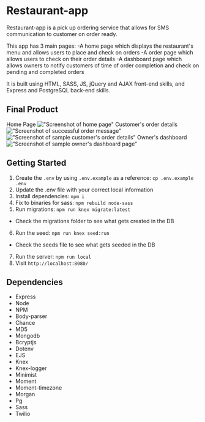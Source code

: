 # Restaurant-app

Restaurant-app is a pick up ordering service that allows for SMS communication to customer on order ready.

This app has 3 main pages:
-A home page which displays the restaurant's menu and allows users to place and check on orders
-A order page which allows users to check on their order details
-A dashboard page which allows owners to notify customers of time of order completion and check on pending and completed orders

It is built using HTML, SASS, JS, jQuery and AJAX front-end skills, and Express and PostgreSQL back-end skills.

## Final Product

Home Page
!["Screenshot of home page"](https://github.com/moeenah/Restaurant-app/tree/master/docs/home_page.png)
Customer's order details
!["Screenshot of successful order message"](https://github.com/moeenah/Restaurant-app/tree/master/docs/order_success.png)
!["Screenshot of sample customer's order details"](https://github.com/moeenah/Restaurant-app/tree/master/docs/order_page.png)
Owner's dashboard
!["Screenshot of sample owner's dashboard page"](https://github.com/moeenah/Restaurant-app/tree/master/docs/dashboard_page.png)

## Getting Started

1. Create the `.env` by using `.env.example` as a reference: `cp .env.example .env`
2. Update the .env file with your correct local information
3. Install dependencies: `npm i`
4. Fix to binaries for sass: `npm rebuild node-sass`
5. Run migrations: `npm run knex migrate:latest`
  - Check the migrations folder to see what gets created in the DB
6. Run the seed: `npm run knex seed:run`
  - Check the seeds file to see what gets seeded in the DB
7. Run the server: `npm run local`
8. Visit `http://localhost:8080/`

## Dependencies

- Express
- Node
- NPM
- Body-parser
- Chance
- MD5
- Mongodb
- Bcryptjs
- Dotenv
- EJS
- Knex
- Knex-logger
- Minimist
- Moment
- Moment-timezone
- Morgan
- Pg
- Sass
- Twilio
